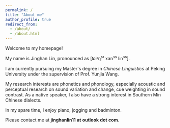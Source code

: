 ```yaml
---
permalink: /
title: "About me"
author_profile: true
redirect_from: 
  - /about/
  - /about.html
---
```




Welcome to my homepage!

My name is Jinghan Lin, pronounced as [ʨiᵊŋ⁵¹ xan³⁵ lin³⁵]. 

I am currently pursuing my Master's degree in _Chinese Linguistics_ at Peking University under the supervision of Prof. Yunjia Wang. 

My research interests are phonetics and phonology, especially acoustic and perceptual research on sound variation and change, cue weighting in sound contrast. As a native speaker, I also have a strong interest in Southern Min Chinese dialects.

In my spare time, I enjoy piano, jogging and badminton.

Please contact me at **jinghanlin11** **at** **outlook** **dot** **com**.
